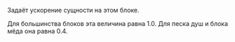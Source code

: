 Задаёт ускорение сущности на этом блоке.

Для большинства блоков эта величина равна 1.0. Для песка душ и блока мёда она равна 0.4.